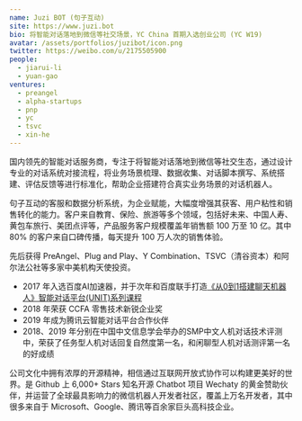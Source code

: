 ```yaml
---
name: Juzi BOT (句子互动)
site: https://www.juzi.bot
bio: 将智能对话落地到微信等社交场景，YC China 首期入选创业公司 (YC W19)
avatar: /assets/portfolios/juzibot/icon.png
twitter: https://weibo.com/u/2175505900
people:
  - jiarui-li
  - yuan-gao
ventures:
  - preangel
  - alpha-startups
  - pnp
  - yc
  - tsvc
  - xin-he
---
```


国内领先的智能对话服务商，专注于将智能对话落地到微信等社交生态，通过设计专业的对话系统对接流程，将业务场景梳理、数据收集、对话脚本撰写、系统搭建、评估反馈等进行标准化，帮助企业搭建符合真实业务场景的对话机器人。

句子互动的客服和数据分析系统，为企业赋能，大幅度增强其获客、用户粘性和销售转化的能力。客户来自教育、保险、旅游等多个领域，包括好未来、中国人寿、黄包车旅行、美团点评等，产品服务客户规模覆盖年销售额 100 万至 10 亿。其中 80% 的客户来自口碑传播，每天提升 100 万人次的销售体验。

先后获得 PreAngel、Plug and Play、Y Combination、TSVC（清谷资本）和阿尔法公社等多家中美机构天使投资。

- 2017 年入选百度AI加速器，并于次年和百度联手打造[《从0到1搭建聊天机器人》智能对话平台(UNIT)系列课程](https://ai.baidu.com/support/video)
- 2018 年荣获 CCFA 零售技术新锐企业奖
- 2019 年成为腾讯云智能对话平台合作伙伴
- 2018、2019 年分别在中国中文信息学会举办的SMP中文人机对话技术评测中，荣获了任务型人机对话回复自然度第一名，和闲聊型人机对话测评第一名的好成绩

公司文化中拥有浓厚的开源精神，相信通过互联网开放式协作可以构建更美好的世界。是 Github 上 6,000+ Stars 知名开源 Chatbot 项目 Wechaty 的黄金赞助伙伴，并运营了全球最具影响力的微信机器人开发者社区，覆盖上万名开发者，其中很多来自于 Microsoft、Google、腾讯等百余家巨头高科技企业。

